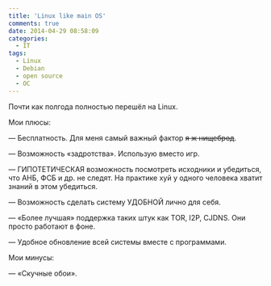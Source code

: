 ```yaml
---
title: 'Linux like main OS'
comments: true
date: 2014-04-29 08:58:09
categories:
  - IT
tags:
  - Linux
  - Debian
  - open source
  - ОС
---
```


Почти как полгода полностью перешёл на Linux.

Мои плюсы:

— Бесплатность. Для меня самый важный фактор <del>я ж нищеброд</del>.

— Возможность «задротства». Использую вместо игр.

— ГИПОТЕТИЧЕСКАЯ возможность посмотреть исходники и убедиться, что АНБ, ФСБ и др. не следят. На практике хуй у одного человека хватит знаний в этом убедиться.

— Возможность сделать систему УДОБНОЙ лично для себя.

— «Более лучшая» поддержка таких штук как TOR, I2P, CJDNS. Они просто работают в фоне.

— Удобное обновление всей системы вместе с программами.

Мои минусы:

— «Скучные обои».
